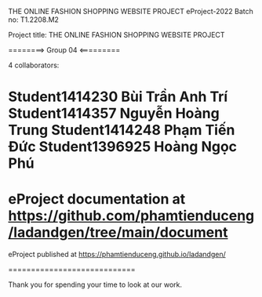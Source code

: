 THE ONLINE FASHION SHOPPING WEBSITE PROJECT
eProject-2022 Batch no: T1.2208.M2

Project title: THE ONLINE FASHION SHOPPING WEBSITE PROJECT

========> Group 04 <=========

4 collaborators:

Student1414230 Bùi Trần Anh Trí
Student1414357 Nguyễn Hoàng Trung
Student1414248 Phạm Tiến Đức
Student1396925 Hoàng Ngọc Phú
============================

eProject documentation at https://github.com/phamtienduceng/ladandgen/tree/main/document
============================

eProject published at https://phamtienduceng.github.io/ladandgen/

============================

Thank you for spending your time to look at our work. 